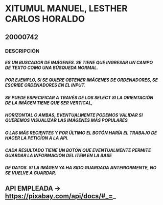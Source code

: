 # XITUMUL MANUEL, LESTHER CARLOS HORALDO
## 20000742
### DESCRIPCIÓN
##### ES UN BUSCADOR DE IMÁGENES. SE TIENE QUE INGRESAR UN CAMPO DE TEXTO COMO UNA BÚSQUEDA NORMAL.
##### POR EJEMPLO, SI SE QUIERE OBTENER IMÁGENES DE ORDENADORES, SE ESCRIBE ORDENADORES EN EL INPUT.
##### SE PUEDE ESPECIFICAR A TRAVÉS DE LOS SELECT SI LA ORIENTACIÓN DE LA IMÁGEN TIENE QUE SER VERTICAL,
##### HORIZONTAL O AMBAS, EVENTUALMENTE PODEMOS VALIDAR SI QUEREMOS VISUALIZAR LAS IMÁGENES MÁS POPULARES
##### O LAS MÁS RECIENTES Y POR ÚLTIMO EL BOTÓN HARÍA EL TRABAJO DE HACER LA PETICÍON A LA API.
##### CADA RESULTADO TIENE UN BOTÓN QUE EVENTUALMENTE PERMITE GUARDAR LA INFORMACIÓN DEL ITEM EN LA BASE
##### DE DATOS. SI LA IMÁGEN YA HA SIDO GUARDADA ANTERIORMENTE, NO SE VUELVE A GUARDAR. 

## API EMPLEADA -> https://pixabay.com/api/docs/#_=_

